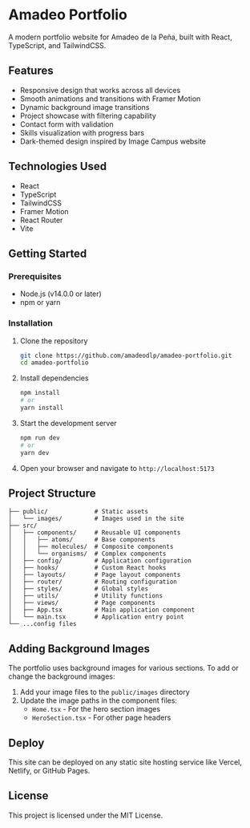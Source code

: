 # Amadeo Portfolio

A modern portfolio website for Amadeo de la Peña, built with React, TypeScript, and TailwindCSS.

## Features

- Responsive design that works across all devices
- Smooth animations and transitions with Framer Motion
- Dynamic background image transitions
- Project showcase with filtering capability
- Contact form with validation
- Skills visualization with progress bars
- Dark-themed design inspired by Image Campus website

## Technologies Used

- React
- TypeScript
- TailwindCSS
- Framer Motion
- React Router
- Vite

## Getting Started

### Prerequisites

- Node.js (v14.0.0 or later)
- npm or yarn

### Installation

1. Clone the repository
   ```bash
   git clone https://github.com/amadeodlp/amadeo-portfolio.git
   cd amadeo-portfolio
   ```

2. Install dependencies
   ```bash
   npm install
   # or
   yarn install
   ```

3. Start the development server
   ```bash
   npm run dev
   # or
   yarn dev
   ```

4. Open your browser and navigate to `http://localhost:5173`

## Project Structure

```
├── public/             # Static assets
│   └── images/         # Images used in the site
├── src/
│   ├── components/     # Reusable UI components
│   │   ├── atoms/      # Base components
│   │   ├── molecules/  # Composite components
│   │   └── organisms/  # Complex components
│   ├── config/         # Application configuration
│   ├── hooks/          # Custom React hooks
│   ├── layouts/        # Page layout components
│   ├── router/         # Routing configuration
│   ├── styles/         # Global styles
│   ├── utils/          # Utility functions
│   ├── views/          # Page components
│   ├── App.tsx         # Main application component
│   └── main.tsx        # Application entry point
└── ...config files
```

## Adding Background Images

The portfolio uses background images for various sections. To add or change the background images:

1. Add your image files to the `public/images` directory
2. Update the image paths in the component files:
   - `Home.tsx` - For the hero section images
   - `HeroSection.tsx` - For other page headers

## Deploy

This site can be deployed on any static site hosting service like Vercel, Netlify, or GitHub Pages.

## License

This project is licensed under the MIT License.
